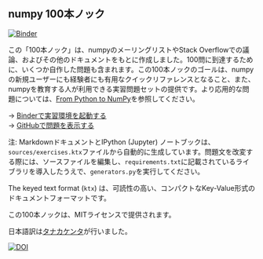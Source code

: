 ## numpy 100本ノック

[![Binder](http://mybinder.org/badge.svg)](http://mybinder.org:/repo/ltl-manabi/numpy-100/jp/100%20Numpy%20exercises.ipynb)

この「100本ノック」は、numpyのメーリングリストやStack Overflowでの議論、およびその他のドキュメントをもとに作成しました。100問に到達するために、いくつか自作した問題も含まれます。この100本ノックのゴールは、numpyの新規ユーザーにも経験者にも有用なクイックリファレンスとなること、また、numpyを教育する人が利用できる実習問題セットの提供です。より応用的な問題については、[From Python to NumPy](http://www.labri.fr/perso/nrougier/from-python-to-numpy/)を参照してください。

→ [Binderで実習環境を起動する](http://mybinder.org:/repo/ltl-manabi/numpy-100/jp/100_Numpy_exercises.ipynb)  
→ [GitHubで問題を表示する](100_Numpy_exercises.md) 

注: MarkdownドキュメントとIPython (Jupyter) ノートブックは、`sources/exercises.ktx`ファイルから自動的に生成しています。問題文を改変する際には、ソースファイルを編集し、`requirements.txt`に記載されているライブラリを導入したうえで、`generators.py`を実行してください。

The keyed text format (`ktx`) は、可読性の高い、コンパクトなKey-Value形式のドキュメントフォーマットです。

この100本ノックは、MITライセンスで提供されます。

日本語訳は[タナカケンタ](https://mana.bi/)が行いました。

<!-- [![DOI](https://zenodo.org/badge/10173/rougier/numpy-100.svg)](https://zenodo.org/badge/latestdoi/10173/rougier/numpy-100) -->
[![DOI](https://zenodo.org/badge/277066719.svg)](https://zenodo.org/badge/latestdoi/277066719)
